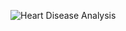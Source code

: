 ![Heart Disease Analysis](https://user-images.githubusercontent.com/74155924/114793937-1549c500-9d51-11eb-946a-b512d1cce80c.png)
